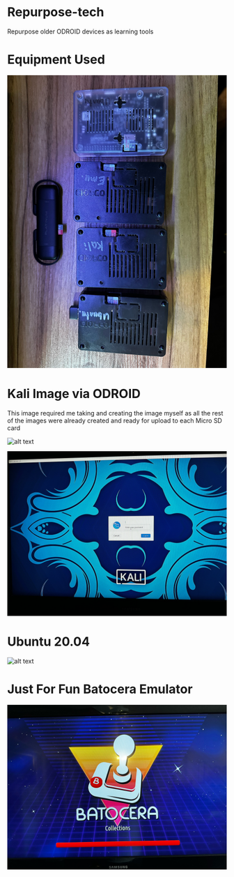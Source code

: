 # Repurpose-tech
Repurpose older ODROID devices as learning tools

# Equipment Used

![alt text](https://github.com/RckBaird0013/Repurpose-tech/blob/main/Equipment%20Needed.jpeg)

# Kali Image via ODROID
This image required me taking and creating the image myself as all the rest of the images were already created and ready for upload to each Micro SD card

![alt text](https://github.com/RckBaird0013/Repurpose-tech/blob/main/Kali%20Image.jpeg)

![alt text](https://github.com/RckBaird0013/Repurpose-tech/blob/main/Kali%20Image%202.jpeg)

# Ubuntu 20.04

![alt text](https://github.com/RckBaird0013/Repurpose-tech/blob/main/Ubuntu.jpeg)

# Just For Fun Batocera Emulator

![alt text](https://github.com/RckBaird0013/Repurpose-tech/blob/main/BATOCERA.jpeg)

